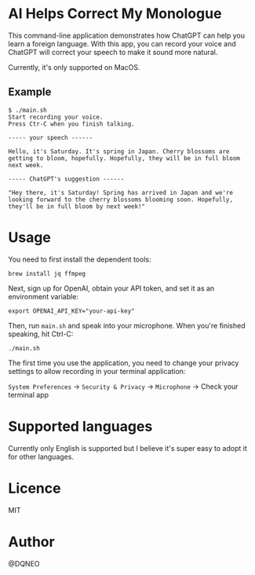 # AI Helps Correct My Monologue


This command-line application demonstrates how ChatGPT can help you learn a foreign language.
With this app, you can record your voice and ChatGPT will correct your speech to make it sound more natural.

Currently, it's only supported on MacOS.



## Example

```
$ ./main.sh
Start recording your voice.
Press Ctr-C when you finish talking.

----- your speech ------

Hello, it's Saturday. It's spring in Japan. Cherry blossoms are getting to bloom, hopefully. Hopefully, they will be in full bloom next week.

----- ChatGPT's suggestion ------

"Hey there, it's Saturday! Spring has arrived in Japan and we're looking forward to the cherry blossoms blooming soon. Hopefully, they'll be in full bloom by next week!"
```

# Usage

You need to first install the dependent tools:

```
brew install jq ffmpeg
```

Next, sign up for OpenAI, obtain your API token, and set it as an environment variable:

```
export OPENAI_API_KEY="your-api-key"
```

Then, run `main.sh` and speak into your microphone. When you're finished speaking, hit Ctrl-C:


```
./main.sh
```

The first time you use the application, you need to change your privacy settings to allow recording in your terminal application:

`System Preferences` -> `Security & Privacy` -> `Microphone` -> Check your terminal app


# Supported languages

Currently only English is supported but I believe it's super easy to adopt it for other languages.

# Licence

MIT

# Author

@DQNEO

